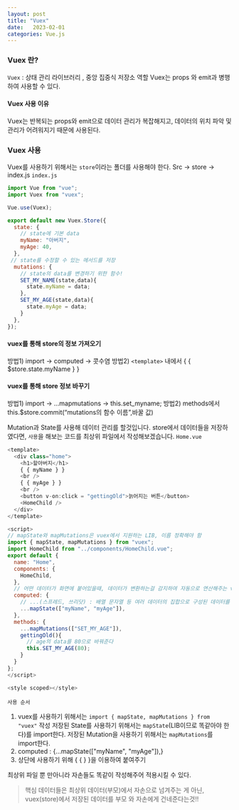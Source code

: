 ```yaml
---
layout: post
title: "Vuex"
date:   2023-02-01
categories: Vue.js
---
```


### Vuex 란?
`Vuex` : 상태 관리 라이브러리 , 중앙 집중식 저장소 역할
Vuex는 props 와 emit과 병행하여 사용할 수 있다.

#### Vuex 사용 이유
Vuex는 반복되는 props와 emit으로 데이터 관리가 복잡해지고, 데이터의 위치 파악 및 관리가 어려워지기 때문에 사용된다.

### Vuex 사용
Vuex를 사용하기 위해서는 `store`이라는 폴더를 사용해야 한다.
Src -> store -> index.js
`index.js`
```js
import Vue from "vue";
import Vuex from "vuex";

Vue.use(Vuex);

export default new Vuex.Store({
  state: {
    // state에 기본 data
    myName: "아버지",
    myAge: 40,
  },
 // state를 수정할 수 있는 메서드를 저장
  mutations: {
    // state의 data를 변경하기 위한 함수!
    SET_MY_NAME(state,data){
      state.myName = data;
    },
    SET_MY_AGE(state,data){
      state.myAge = data;
    }
  },
});
```
#### vuex를 통해 store의 정보 가져오기
방법1) import -> computed -> 콧수염
방법2) `<template>` 내에서 { { $store.state.myName } }

#### vuex를 통해 store 정보 바꾸기
방법1)  import -> …mapmutations -> this.set_myname;
방법2) methods에서 this.$store.commit(“mutations의 함수 이름”,바꿀 값)

Mutation과 State를 사용해 데이터 관리를 할것입니다.
store에서 데이터들을 저장하였다면, `사용`을 해보는 코드를 최상위 파일에서 작성해보겠습니다.
`Home.vue`
```js
<template>
  <div class="home">
    <h1>할아버지</h1>
    { { myName } }
    <br />
    { { myAge } }
    <br />
    <button v-on:click = "gettingOld">늙어지는 버튼</button>
    <HomeChild />
  </div>
</template>

<script>
// mapState와 mapMutations은 vuex에서 지원하는 LIB, 이름 정확해야 함
import { mapState, mapMutations } from "vuex";
import HomeChild from "../components/HomeChild.vue";
export default {
  name: "Home",
  components: {
    HomeChild,
  },
  // 어떤 데이터가 화면에 붙어있을때, 데이터가 변환하는걸 감지하여 자동으로 연산해주는 vuex 기능
  computed: {
    // ...(스프레드, 쓰리닷) : 배열 문자열 등 여러 데이터의 집합으로 구성된 데이터를 풀어버리는 역할
    ...mapState(["myName", "myAge"]),
  },
  methods: {
    ...mapMutations(["SET_MY_AGE"]),
    gettingOld(){
      // age의 data를 80으로 바꿔준다
      this.SET_MY_AGE(80);
    }
  }
};
</script>

<style scoped></style>
```
`사용 순서`
1. vuex를 사용하기 위해서는 `import { mapState, mapMutations } from "vuex"` 작성
저장된 State를 사용하기 위해서는 `mapState`(LIB이므로 똑같아야 한다)를 import한다. 
저장된 Mutation을 사용하기 위해서는 `mapMutations`를 import한다.
2. computed : {...mapState(["myName", "myAge"]),}
3. 상단에 사용하기 위해 { { } }을 이용하여 붙여주기

최상위 파일 뿐 만아니라 자손들도 똑같이 작성해주어 적용시킬 수 있다.
>핵심
데이터들은 최상위 데이터(부모)에서 자손으로 넘겨주는 게 아닌, vuex(store)에서 저장된 데이터를 부모 와 자손에게 건네준다는것!!
